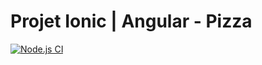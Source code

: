 # Projet Ionic | Angular - Pizza

[![Node.js CI](https://github.com/juu-aix-ynov-campus/template-ionic-angular-2022/actions/workflows/node.js.yml/badge.svg)](https://github.com/juu-aix-ynov-campus/template-ionic-angular-2022/actions/workflows/node.js.yml)
